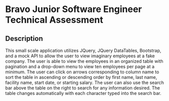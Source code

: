 # Bravo Junior Software Engineer Technical Assessment

## Description
This small scale application utilizes JQuery, JQuery DataTables, Bootstrap, and a mock API to allow the user to view imaginary employees at a  fake company.  The user is able to view the employees in an organized table with pagination and a drop-down menu to view ten employees per page at a minimum.  The user can click on arrows corresponding to column name to sort the table in ascending or descending order by first name, last name, facility name, start date, or starting salary.  The user can also use the search bar above the table on the right to search for any information desired.  The table changes automatically with each character typed into the search bar.
